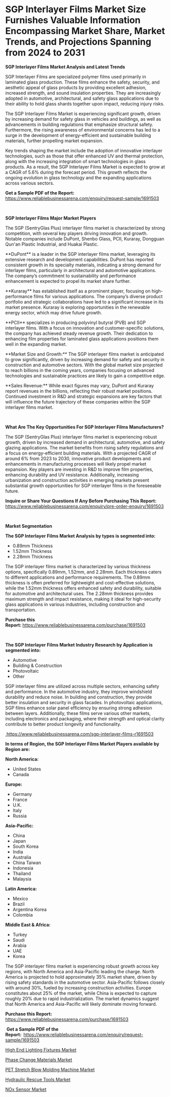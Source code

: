 <p><h1>SGP Interlayer Films Market Size Furnishes Valuable Information Encompassing Market Share, Market Trends, and Projections Spanning from 2024 to 2031</h1></p><p><strong>SGP Interlayer Films Market Analysis and Latest Trends</strong></p>
<p><p>SGP Interlayer Films are specialized polymer films used primarily in laminated glass production. These films enhance the safety, security, and aesthetic appeal of glass products by providing excellent adhesion, increased strength, and sound insulation properties. They are increasingly adopted in automotive, architectural, and safety glass applications due to their ability to hold glass shards together upon impact, reducing injury risks.</p><p>The SGP Interlayer Films Market is experiencing significant growth, driven by increasing demand for safety glass in vehicles and buildings, as well as advancements in building regulations that emphasize structural safety. Furthermore, the rising awareness of environmental concerns has led to a surge in the development of energy-efficient and sustainable building materials, further propelling market expansion.</p><p>Key trends shaping the market include the adoption of innovative interlayer technologies, such as those that offer enhanced UV and thermal protection, along with the increasing integration of smart technologies in glass products. As a result, the SGP Interlayer Films Market is expected to grow at a CAGR of 5.6% during the forecast period. This growth reflects the ongoing evolution in glass technology and the expanding applications across various sectors.</p></p>
<p><strong>Get a Sample PDF of the Report:&nbsp;</strong> <a href="https://www.reliablebusinessarena.com/enquiry/request-sample/1691503?utm_campaign=1557&utm_medium=2&utm_source=Github&utm_content=ia&utm_term=19102024&utm_id=sgp-interlayer-films">https://www.reliablebusinessarena.com/enquiry/request-sample/1691503</a></p>
<p>&nbsp;</p>
<p><strong>SGP Interlayer Films Major Market Players</strong></p>
<p><p>The SGP (SentryGlas Plus) interlayer films market is characterized by strong competition, with several key players driving innovation and growth. Notable companies include DuPont, Shenbo Glass, PCII, Kuraray, Dongguan Qun'an Plastic Industrial, and Huakai Plastic.</p><p>**DuPont** is a leader in the SGP interlayer films market, leveraging its extensive research and development capabilities. DuPont has reported consistent growth in its specialty materials, indicating a strong demand for interlayer films, particularly in architectural and automotive applications. The company’s commitment to sustainability and performance enhancement is expected to propel its market share further.</p><p>**Kuraray** has established itself as a prominent player, focusing on high-performance films for various applications. The company’s diverse product portfolio and strategic collaborations have led to a significant increase in its market presence. Kuraray is exploring opportunities in the renewable energy sector, which may drive future growth.</p><p>**PCII** specializes in producing polyvinyl butyral (PVB) and SGP interlayer films. With a focus on innovation and customer-specific solutions, the company has achieved steady revenue growth. Their dedication to enhancing film properties for laminated glass applications positions them well in the expanding market.</p><p>**Market Size and Growth:** The SGP interlayer films market is anticipated to grow significantly, driven by increasing demand for safety and security in construction and automotive sectors. With the global market size projected to reach billions in the coming years, companies focusing on advanced technologies and sustainable practices are likely to gain a competitive edge.</p><p>**Sales Revenue:** While exact figures may vary, DuPont and Kuraray report revenues in the billions, reflecting their robust market positions. Continued investment in R&D and strategic expansions are key factors that will influence the future trajectory of these companies within the SGP interlayer films market.</p></p>
<p>&nbsp;</p>
<p><strong>What Are The Key Opportunities For SGP Interlayer Films Manufacturers?</strong></p>
<p><p>The SGP (SentryGlas Plus) interlayer films market is experiencing robust growth, driven by increased demand in architectural, automotive, and safety glazing applications. The market benefits from rising safety regulations and a focus on energy-efficient building materials. With a projected CAGR of around 6% from 2023 to 2030, innovative product developments and enhancements in manufacturing processes will likely propel market expansion. Key players are investing in R&D to improve film properties, enhancing durability and UV resistance. Additionally, increasing urbanization and construction activities in emerging markets present substantial growth opportunities for SGP interlayer films in the foreseeable future.</p></p>
<p><strong>Inquire or Share Your Questions If Any Before Purchasing This Report:</strong> <a href="https://www.reliablebusinessarena.com/enquiry/pre-order-enquiry/1691503?utm_campaign=1557&utm_medium=2&utm_source=Github&utm_content=ia&utm_term=19102024&utm_id=sgp-interlayer-films">https://www.reliablebusinessarena.com/enquiry/pre-order-enquiry/1691503</a></p>
<p>&nbsp;</p>
<p><strong>Market Segmentation</strong></p>
<p><strong>The SGP Interlayer Films Market Analysis by types is segmented into:</strong></p>
<p><ul><li>0.89mm Thickness</li><li>1.52mm Thickness</li><li>2.28mm Thickness</li></ul></p>
<p><p>The SGP interlayer films market is characterized by various thickness options, specifically 0.89mm, 1.52mm, and 2.28mm. Each thickness caters to different applications and performance requirements. The 0.89mm thickness is often preferred for lightweight and cost-effective solutions, while the 1.52mm thickness offers enhanced safety and durability, suitable for automotive and architectural uses. The 2.28mm thickness provides maximum strength and impact resistance, making it ideal for high-security glass applications in various industries, including construction and transportation.</p></p>
<p><strong>Purchase this Report:&nbsp;</strong><a href="https://www.reliablebusinessarena.com/purchase/1691503?utm_campaign=1557&utm_medium=2&utm_source=Github&utm_content=ia&utm_term=19102024&utm_id=sgp-interlayer-films">https://www.reliablebusinessarena.com/purchase/1691503</a></p>
<p>&nbsp;</p>
<p><strong>The SGP Interlayer Films Market Industry Research by Application is segmented into:</strong></p>
<p><ul><li>Automotive</li><li>Building & Construction</li><li>Photovoltaic</li><li>Other</li></ul></p>
<p><p>SGP interlayer films are utilized across multiple sectors, enhancing safety and performance. In the automotive industry, they improve windshield durability and reduce noise. In building and construction, they provide better insulation and security in glass facades. In photovoltaic applications, SGP films enhance solar panel efficiency by ensuring strong adhesion between layers. Additionally, these films serve various other markets, including electronics and packaging, where their strength and optical clarity contribute to better product longevity and functionality.</p></p>
<p><a href="https://www.reliablebusinessarena.com/sgp-interlayer-films-r1691503?utm_campaign=1557&utm_medium=2&utm_source=Github&utm_content=ia&utm_term=19102024&utm_id=sgp-interlayer-films">&nbsp;https://www.reliablebusinessarena.com/sgp-interlayer-films-r1691503</a></p>
<p><strong>In terms of Region, the SGP Interlayer Films Market Players available by Region are:</strong></p>
<p>
    <p> <strong> North America: </strong>
        <ul>
            <li>United States</li>
            <li>Canada</li>
        </ul>
        </p> 
    <p> <strong> Europe: </strong>
        <ul>
            <li>Germany</li>
            <li>France</li>
            <li>U.K.</li>
            <li>Italy</li>
            <li>Russia</li>
        </ul>
        </p> 
    <p> <strong> Asia-Pacific: </strong>
        <ul>
            <li>China</li>
            <li>Japan</li>
            <li>South Korea</li>
            <li>India</li>
            <li>Australia</li>
            <li>China Taiwan</li>
            <li>Indonesia</li>
            <li>Thailand</li>
            <li>Malaysia</li>
        </ul>
        </p> 
    <p> <strong> Latin America: </strong>
        <ul>
            <li>Mexico</li>
            <li>Brazil</li>
            <li>Argentina Korea</li>
            <li>Colombia</li>
        </ul>
        </p> 
    <p> <strong> Middle East & Africa: </strong>
        <ul>
            <li>Turkey</li>
            <li>Saudi</li>
            <li>Arabia</li>
            <li>UAE</li>
            <li>Korea</li>
        </ul>
    </p>
    </p>
<p><p>The SGP interlayer films market is experiencing robust growth across key regions, with North America and Asia-Pacific leading the charge. North America is projected to hold approximately 35% market share, driven by rising safety standards in the automotive sector. Asia-Pacific follows closely with around 30%, fueled by increasing construction activities. Europe constitutes about 25% of the market, while China is expected to capture roughly 20% due to rapid industrialization. The market dynamics suggest that North America and Asia-Pacific will likely dominate moving forward.</p></p>
<p><strong>Purchase this Report: </strong><a href="https://www.reliablebusinessarena.com/purchase/1691503?utm_campaign=1557&utm_medium=2&utm_source=Github&utm_content=ia&utm_term=19102024&utm_id=sgp-interlayer-films">https://www.reliablebusinessarena.com/purchase/1691503</a></p>
<p>&nbsp;<strong>Get a Sample PDF of the Report:&nbsp;&nbsp;</strong><a href="https://www.reliablebusinessarena.com/enquiry/request-sample/1691503?utm_campaign=1557&utm_medium=2&utm_source=Github&utm_content=ia&utm_term=19102024&utm_id=sgp-interlayer-films">https://www.reliablebusinessarena.com/enquiry/request-sample/1691503</a></p>
<p><strong></strong></p>
<p><p><a href="https://www.linkedin.com/pulse/global-high-end-lighting-fixtures-market-opportunities-exuxc?utm_campaign=1557&utm_medium=2&utm_source=Github&utm_content=ia&utm_term=19102024&utm_id=sgp-interlayer-films">High End Lighting Fixtures Market</a></p><p><a href="https://github.com/irfadac/Market-Research-Report-List-5/blob/main/phase-change-materials-market.md?utm_campaign=1557&utm_medium=2&utm_source=Github&utm_content=ia&utm_term=19102024&utm_id=sgp-interlayer-films">Phase Change Materials Market</a></p><p><a href="https://www.linkedin.com/pulse/global-pet-stretch-blow-molding-machine-market-trends-zqcjc?utm_campaign=1557&utm_medium=2&utm_source=Github&utm_content=ia&utm_term=19102024&utm_id=sgp-interlayer-films">PET Stretch Blow Molding Machine Market</a></p><p><a href="https://www.linkedin.com/pulse/hydraulic-rescue-tools-market-size-share-analysis--54vbc?utm_campaign=1557&utm_medium=2&utm_source=Github&utm_content=ia&utm_term=19102024&utm_id=sgp-interlayer-films">Hydraulic Rescue Tools Market</a></p><p><a href="https://www.linkedin.com/pulse/nox-sensor-market-global-insights-sales-trends-2024-kfspc?utm_campaign=1557&utm_medium=2&utm_source=Github&utm_content=ia&utm_term=19102024&utm_id=sgp-interlayer-films">NOx Sensor Market</a></p></p>